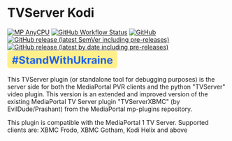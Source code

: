 # TVServer Kodi

[![MP AnyCPU](https://img.shields.io/badge/MP-AnyCPU-blue?logo=windows&logoColor=white)](https://github.com/Mediaportal-Plugin-Team/TVServerKodi/releases)
[![GitHub Workflow Status](https://img.shields.io/github/actions/workflow/status/Mediaportal-Plugin-Team/TVServerKodi/build.yml?logo=github)](https://github.com/Mediaportal-Plugin-Team/TVServerKodi/actions)
[![GitHub](https://img.shields.io/github/license/Mediaportal-Plugin-Team/TVServerKodi?color=blue)](https://github.com/Mediaportal-Plugin-Team/TVServerKodi/blob/master/LICENSE)
[![GitHub release (latest SemVer including pre-releases)](https://img.shields.io/github/v/release/Mediaportal-Plugin-Team/TVServerKodi?include_prereleases)](https://github.com/Mediaportal-Plugin-Team/TVServerKodi/releases)
[![GitHub release (latest by date including pre-releases)](https://img.shields.io/github/downloads-pre/Mediaportal-Plugin-Team/TVServerKodi/latest/total?label=release@downloads)](https://github.com/Mediaportal-Plugin-Team/TVServerKodi/releases)
[![StandWithUkraine](https://raw.githubusercontent.com/vshymanskyy/StandWithUkraine/main/badges/StandWithUkraine.svg)](https://github.com/vshymanskyy/StandWithUkraine/blob/main/docs/README.md)

This TVServer plugin (or standalone tool for debugging purposes) is the server side for both the MediaPortal PVR clients and the python "TVServer" video plugin.
This version is an extended and improved version of the existing MediaPortal TV Server plugin "TVServerXBMC" (by EvilDude/Prashant) from the MediaPortal mp-plugins repository.

This plugin is compatible with the MediaPortal 1 TV Server.
Supported clients are: XBMC Frodo, XBMC Gotham, Kodi Helix and above
